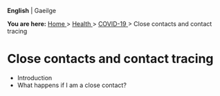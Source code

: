 **English** |  Gaeilge 

**You are here:** [ Home ](/en/) > [ Health ](/en/health/) > [ COVID-19
](/en/health/covid19/) > Close contacts and contact tracing

#  Close contacts and contact tracing

  * Introduction 
  * What happens if I am a close contact? 
